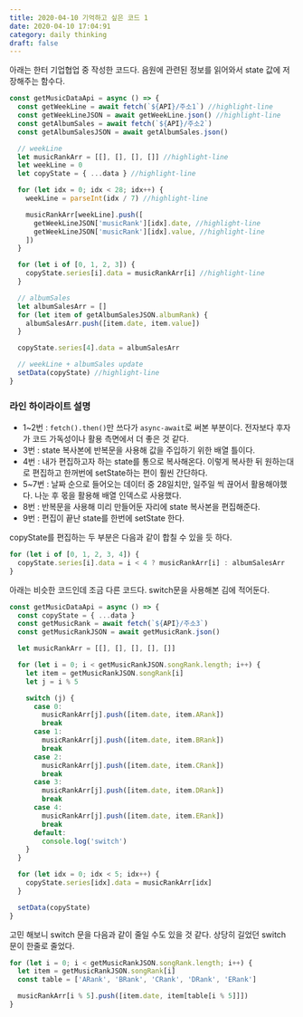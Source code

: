 ```yaml
---
title: 2020-04-10 기억하고 싶은 코드 1
date: 2020-04-10 17:04:91
category: daily thinking
draft: false
---
```


아래는 한터 기업협업 중 작성한 코드다. 음원에 관련된 정보를 읽어와서 state 값에 저장해주는 함수다.

```js
const getMusicDataApi = async () => {
  const getWeekLine = await fetch(`${API}/주소1`) //highlight-line
  const getWeekLineJSON = await getWeekLine.json() //highlight-line
  const getAlbumSales = await fetch(`${API}/주소2`)
  const getAlbumSalesJSON = await getAlbumSales.json()

  // weekLine
  let musicRankArr = [[], [], [], []] //highlight-line
  let weekLine = 0
  let copyState = { ...data } //highlight-line

  for (let idx = 0; idx < 28; idx++) {
    weekLine = parseInt(idx / 7) //highlight-line

    musicRankArr[weekLine].push([
      getWeekLineJSON['musicRank'][idx].date, //highlight-line
      getWeekLineJSON['musicRank'][idx].value, //highlight-line
    ])
  }

  for (let i of [0, 1, 2, 3]) {
    copyState.series[i].data = musicRankArr[i] //highlight-line
  }

  // albumSales
  let albumSalesArr = []
  for (let item of getAlbumSalesJSON.albumRank) {
    albumSalesArr.push([item.date, item.value])
  }

  copyState.series[4].data = albumSalesArr

  // weekLine + albumSales update
  setData(copyState) //highlight-line
}
```

### 라인 하이라이트 설명

- 1~2번 : `fetch().then()`만 쓰다가 `async-await`로 써본 부분이다. 전자보다 후자가 코드 가독성이나 활용 측면에서 더 좋은 것 같다.
- 3번 : state 복사본에 반복문을 사용해 값을 주입하기 위한 배열 틀이다.
- 4번 : 내가 편집하고자 하는 state를 통으로 복사해온다. 이렇게 복사한 뒤 원하는대로 편집하고 한꺼번에 setState하는 편이 훨씬 간단하다.
- 5~7번 : 날짜 순으로 들어오는 데이터 중 28일치만, 일주일 씩 끊어서 활용해야했다. 나눈 후 몫을 활용해 배열 인덱스로 사용했다.
- 8번 : 반복문을 사용해 미리 만들어둔 자리에 state 복사본을 편집해준다.
- 9번 : 편집이 끝난 state를 한번에 setState 한다.

copyState를 편집하는 두 부분은 다음과 같이 합칠 수 있을 듯 하다.

```js
for (let i of [0, 1, 2, 3, 4]) {
  copyState.series[i].data = i < 4 ? musicRankArr[i] : albumSalesArr
}
```

아래는 비슷한 코드인데 조금 다른 코드다. switch문을 사용해본 김에 적어둔다.

```js
const getMusicDataApi = async () => {
  const copyState = { ...data }
  const getMusicRank = await fetch(`${API}/주소3`)
  const getMusicRankJSON = await getMusicRank.json()

  let musicRankArr = [[], [], [], [], []]

  for (let i = 0; i < getMusicRankJSON.songRank.length; i++) {
    let item = getMusicRankJSON.songRank[i]
    let j = i % 5

    switch (j) {
      case 0:
        musicRankArr[j].push([item.date, item.ARank])
        break
      case 1:
        musicRankArr[j].push([item.date, item.BRank])
        break
      case 2:
        musicRankArr[j].push([item.date, item.CRank])
        break
      case 3:
        musicRankArr[j].push([item.date, item.DRank])
        break
      case 4:
        musicRankArr[j].push([item.date, item.ERank])
        break
      default:
        console.log('switch')
    }
  }

  for (let idx = 0; idx < 5; idx++) {
    copyState.series[idx].data = musicRankArr[idx]
  }

  setData(copyState)
}
```

고민 해보니 switch 문을 다음과 같이 줄일 수도 있을 것 같다. 상당히 길었던 switch 문이 한줄로 줄었다.

```js
for (let i = 0; i < getMusicRankJSON.songRank.length; i++) {
  let item = getMusicRankJSON.songRank[i]
  const table = ['ARank', 'BRank', 'CRank', 'DRank', 'ERank']

  musicRankArr[i % 5].push([item.date, item[table[i % 5]]])
}
```
